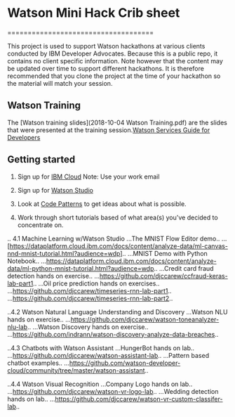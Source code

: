 # Watson Mini Hack Crib sheet
====================================

This project is used to support  Watson hackathons at various clients conducted by IBM Developer Advocates. Because this is a public repo, it contains no client specific information. Note however that  the content may be updated over time to support different hackathons. It is  therefore recommended that you clone  the project at the time of your hackathon so the material will match  your session.


## Watson Training

The [Watson training slides](2018-10-04 Watson Training.pdf) are the slides that were presented at the training session.[Watson Services Guide for Developers](WatsonServicesGuideForDevelopersV2.0.pdf)


## Getting started


1. Sign up for [IBM Cloud](https://www.ibm.com/cloud/)
Note: Use your work email

2. Sign up for [Watson Studio](https://dataplatform.cloud.ibm.com/)

3. Look at [Code Patterns](https://developer.ibm.com/patterns/) to get ideas about what is possible.

4. Work through short tutorials based of what area(s) you've decided to concentrate on.

 .. 4.1 Machine Learning w/Watson Studio
 ...The MNIST Flow Editor demo..
...[https://dataplatform.cloud.ibm.com/docs/content/analyze-data/ml-canvas-nnd-mnist-tutorial.html?audience=wdp]..
...MNIST Demo with Python Notebook..
...https://dataplatform.cloud.ibm.com/docs/content/analyze-data/ml-python-mnist-tutorial.html?audience=wdp..
...Credit card fraud detection hands on exercise..
...https://github.com/djccarew/ccfraud-keras-lab-part1..
...Oil price prediction hands on exercises..
...https://github.com/djccarew/timeseries-rnn-lab-part1..
...https://github.com/djccarew/timeseries-rnn-lab-part2..

..4.2 Watson Natural Language Understanding and Discovery
...Watson NLU hands on exercise..
...https://github.com/djccarew/watson-toneanalyzer-nlu-lab..
...Watson Discovery hands on exercise..
...https://github.com/indrann/watson-discovery-analyze-data-breaches..

..4.3 Chatbots with Watson Assistant
...HungerBot hands on lab..
...https://github.com/djccarew/watson-assistant-lab..
...Pattern based chatbot examples..
...https://github.com/watson-developer-cloud/community/tree/master/watson-assistant..

..4.4 Watson Visual Recognition
...Company Logo hands on lab..
...https://github.com/djccarew/watson-vr-logo-lab..
...Wedding detection hands on lab..
...https://github.com/djccarew/watson-vr-custom-classifer-lab..

